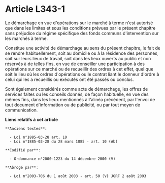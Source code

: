 # Article L343-1

Le démarchage en vue d'opérations sur le marché à terme n'est autorisé que dans les limites et sous les conditions prévues
par le présent chapitre sans préjudice du régime spécifique des fonds communs d'intervention sur les marchés à terme.

Constitue une activité de démarchage au sens du présent chapitre, le fait de se rendre habituellement, soit au domicile ou à
la résidence des personnes, soit sur leurs lieux de travail, soit dans les lieux ouverts au public et non réservés à de
telles fins, en vue de conseiller une participation à des opérations sur ce marché ou de recueillir des ordres à cet effet,
quel que soit le lieu où les ordres d'opérations ou le contrat liant le donneur d'ordre à celui qui les a recueillis ou
exécutés ont été passés ou conclus.

Sont également considérés comme acte de démarchage, les offres de services faites ou les conseils donnés, de façon
habituelle, en vue des mêmes fins, dans les lieux mentionnés à l'alinéa précédent, par l'envoi de tout document d'information
ou de publicité, ou par tout moyen de communication.

**Liens relatifs à cet article**

	**Anciens textes**:

	  - Loi n°1885-03-28 art. 10
	  - Loi n°1885-03-28 du 28 mars 1885 - art. 10 (Ab)

	**Codifié par**:

	  - Ordonnance n°2000-1223 du 14 décembre 2000 (V)

	**Abrogé par**:

	  - Loi n°2003-706 du 1 août 2003 - art. 50 (V) JORF 2 août 2003
